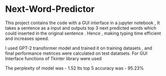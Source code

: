 # Next-Word-Predictor
This project contains the code with a GUI interface in a jupyter notebook , It takes a sentence as a input and outputs top 3 next predicted words which could inserted in the original sentence . Hence , making typing time efficient and increases speed.

I used GPT-2 transformer model and trained it on training datasets , and final performance metrices were calculated on test datatsets.
For GUI Interface functions of Tkinter library were used  

The perplexity of model was - 1.52
Its top 5 accuracy was - 95.23%

